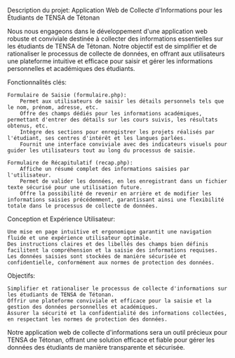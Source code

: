 Description du projet: Application Web de Collecte d'Informations pour les Étudiants de TENSA de Tétonan

Nous nous engageons dans le développement d'une application web robuste et conviviale destinée à collecter des informations essentielles sur les étudiants de TENSA de Tétonan. Notre objectif est de simplifier et de rationaliser le processus de collecte de données, en offrant aux utilisateurs une plateforme intuitive et efficace pour saisir et gérer les informations personnelles et académiques des étudiants.

Fonctionnalités clés:

    Formulaire de Saisie (formulaire.php):
        Permet aux utilisateurs de saisir les détails personnels tels que le nom, prénom, adresse, etc.
        Offre des champs dédiés pour les informations académiques, permettant d'entrer des détails sur les cours suivis, les résultats obtenus, etc.
        Intègre des sections pour enregistrer les projets réalisés par l'étudiant, ses centres d'intérêt et les langues parlées.
        Fournit une interface conviviale avec des indicateurs visuels pour guider les utilisateurs tout au long du processus de saisie.

    Formulaire de Récapitulatif (recap.php):
        Affiche un résumé complet des informations saisies par l'utilisateur.
        Permet de valider les données, en les enregistrant dans un fichier texte sécurisé pour une utilisation future.
        Offre la possibilité de revenir en arrière et de modifier les informations saisies précédemment, garantissant ainsi une flexibilité totale dans le processus de collecte de données.

Conception et Expérience Utilisateur:

    Une mise en page intuitive et ergonomique garantit une navigation fluide et une expérience utilisateur optimale.
    Des instructions claires et des libellés des champs bien définis facilitent la compréhension et la saisie des informations requises.
    Les données saisies sont stockées de manière sécurisée et confidentielle, conformément aux normes de protection des données.

Objectifs:

    Simplifier et rationaliser le processus de collecte d'informations sur les étudiants de TENSA de Tétonan.
    Offrir une plateforme conviviale et efficace pour la saisie et la gestion des données personnelles et académiques.
    Assurer la sécurité et la confidentialité des informations collectées, en respectant les normes de protection des données.

Notre application web de collecte d'informations sera un outil précieux pour TENSA de Tétonan, offrant une solution efficace et fiable pour gérer les données des étudiants de manière transparente et sécurisée.
